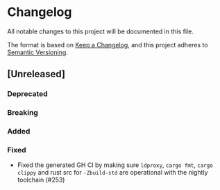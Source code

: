 # Changelog

All notable changes to this project will be documented in this file.

The format is based on [Keep a Changelog](https://keepachangelog.com/en/1.0.0/),
and this project adheres to [Semantic Versioning](https://semver.org/spec/v2.0.0.html).

## [Unreleased]

### Deprecated

### Breaking

### Added

### Fixed
- Fixed the generated GH CI by making sure `ldproxy`, `cargo fmt`, `cargo clippy` and rust src for `-Zbuild-std` are operational with the nightly toolchain (#253)
